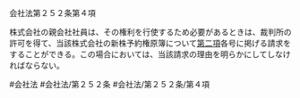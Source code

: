 会社法第２５２条第４項

株式会社の親会社社員は、その権利を行使するため必要があるときは、裁判所の許可を得て、当該株式会社の新株予約権原簿について[第二項](会社法＿＿＿＿第２５２条第２項)各号に掲げる請求をすることができる。この場合においては、当該請求の理由を明らかにしてしなければならない。

#会社法
#会社法/第２５２条
#会社法/第２５２条/第４項
